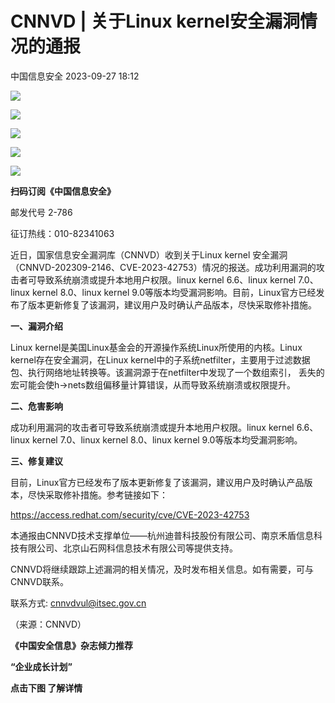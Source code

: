 #  CNNVD | 关于Linux kernel安全漏洞情况的通报   
 中国信息安全   2023-09-27 18:12  
  
![](https://mmbiz.qpic.cn/sz_mmbiz_gif/1brjUjbpg5wGBib780qFLcliaHOJ2XvyKeBHshWmLlcoUEv6Eg7kC3tpouhtITIFib1VPC9ZV8VXeT0VUljNeptpw/640?wx_fmt=gif "")  
  
![](https://mmbiz.qpic.cn/sz_mmbiz_gif/1brjUjbpg5wGBib780qFLcliaHOJ2XvyKeBHshWmLlcoUEv6Eg7kC3tpouhtITIFib1VPC9ZV8VXeT0VUljNeptpw/640?wx_fmt=gif "")  
  
![](https://mmbiz.qpic.cn/sz_mmbiz_jpg/1brjUjbpg5wGBib780qFLcliaHOJ2XvyKev7zziatEtjVxg9MWGZMP5eWDd7hC6jU1ZM4GXoz7os6jicU2v1wEwx0A/640?wx_fmt=jpeg "")  
  
![](https://mmbiz.qpic.cn/sz_mmbiz_gif/1brjUjbpg5wGBib780qFLcliaHOJ2XvyKeBHshWmLlcoUEv6Eg7kC3tpouhtITIFib1VPC9ZV8VXeT0VUljNeptpw/640?wx_fmt=gif "")  
  
![](https://mmbiz.qpic.cn/sz_mmbiz_gif/1brjUjbpg5wGBib780qFLcliaHOJ2XvyKeBHshWmLlcoUEv6Eg7kC3tpouhtITIFib1VPC9ZV8VXeT0VUljNeptpw/640?wx_fmt=gif "")  
  
**扫码订阅《中国信息安全》**  
  
邮发代号 2-786  
  
征订热线：010-82341063  
  
  
近日，国家信息安全漏洞库（CNNVD）收到关于Linux kernel 安全漏洞（CNNVD-202309-2146、CVE-2023-42753）情况的报送。成功利用漏洞的攻击者可导致系统崩溃或提升本地用户权限。linux kernel 6.6、linux kernel 7.0、linux kernel 8.0、linux kernel 9.0等版本均受漏洞影响。目前，Linux官方已经发布了版本更新修复了该漏洞，建议用户及时确认产品版本，尽快采取修补措施。  
  
  
**一、漏洞介绍**  
  
Linux kernel是美国Linux基金会的开源操作系统Linux所使用的内核。Linux kernel存在安全漏洞，在Linux kernel中的子系统netfilter，主要用于过滤数据包、执行网络地址转换等。该漏洞源于在netfilter中发现了一个数组索引， 丢失的宏可能会使h->nets数组偏移量计算错误，从而导致系统崩溃或权限提升。  
  
  
**二、危害影响**  
  
成功利用漏洞的攻击者可导致系统崩溃或提升本地用户权限。linux kernel 6.6、linux kernel 7.0、linux kernel 8.0、linux kernel 9.0等版本均受漏洞影响。  
  
  
**三、修复建议**  
  
目前，Linux官方已经发布了版本更新修复了该漏洞，建议用户及时确认产品版本，尽快采取修补措施。参考链接如下：  
  
https://access.redhat.com/security/cve/CVE-2023-42753  
  
本通报由CNNVD技术支撑单位——杭州迪普科技股份有限公司、南京禾盾信息科技有限公司、北京山石网科信息技术有限公司等提供支持。  
  
CNNVD将继续跟踪上述漏洞的相关情况，及时发布相关信息。如有需要，可与CNNVD联系。  
  
联系方式: cnnvdvul@itsec.gov.cn  
  
（来源：CNNVD）  
  
  
  
  
  
  
  
**《中国安全信息》杂志倾力推荐**  
  
**“企业成长计划”**  
  
  
**点击下图 了解详情**  
  
  
  
[](http://mp.weixin.qq.com/s?__biz=MzA5MzE5MDAzOA==&mid=2664162643&idx=1&sn=fcc4f3a6047a0c2f4e4cc0181243ee18&chksm=8b5ee7aabc296ebc7c8c9b145f16e6a5cf8316143db3edce69f2a312214d50a00f65d775198d&scene=21#wechat_redirect)  
  
  
  
